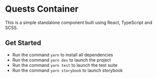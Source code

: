 # Quests Container

This is a simple standalone component built using React, TypeScript and SCSS. 

## Get Started

- Run the command `yarn` to install all dependencies
- Run the command `yarn dev` to launch the project
- Run the command `yarn test` to launch the test suite
- Run the command `yarn storybook` to launch storybook
